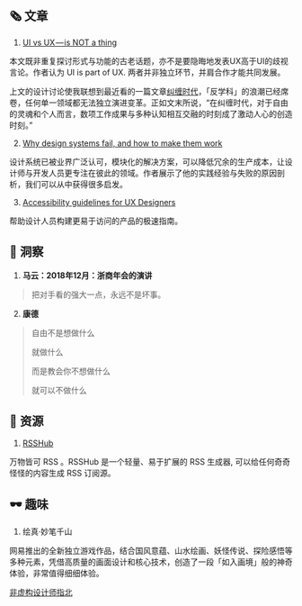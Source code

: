 ##  🗞 文章

1. [UI vs UX — is NOT a thing](https://uxdesign.cc/ui-vs-ux-is-not-a-thing-28aef994fddc) 

本文既非重复探讨形式与功能的古老话题，亦不是要隐晦地发表UX高于UI的歧视言论。作者认为 UI is part of UX. 两者并非独立环节，并肩合作才能共同发展。

上文的设计讨论使我联想到最近看的一篇文章[纠缠时代](https://www.onespiece.com/blog/ab0ea0615e0?categoryId=75466)，「反学科」的浪潮已经席卷，任何单一领域都无法独立演进变革。正如文末所说，“在纠缠时代，对于自由的灵魂和个人而言，数项工作成果与多种认知相互交融的时刻成了激动人心的创造时刻。”

2. [Why design systems fail, and how to make them work](https://uxdesign.cc/why-design-systems-fail-and-how-to-make-them-work-6f6d812e216d?ref=webdesignernews.com)

设计系统已被业界广泛认可，模块化的解决方案，可以降低冗余的生产成本，让设计师与开发人员更专注在彼此的领域。作者展示了他的实践经验与失败的原因剖析，我们可以从中获得很多启发。

3. [Accessibility guidelines for UX Designers](https://uxdesign.cc/accessibility-guidelines-for-a-ux-designer-c3ba775539be?ref=webdesignernews.com)

帮助设计人员构建更易于访问的产品的极速指南。

## 💬 洞察

1. **马云：2018年12月：浙商年会的演讲**

> 把对手看的强大一点，永远不是坏事。

2. **康德**

> 自由不是想做什么
>
> 就做什么
>
> 而是教会你不想做什么
>
> 就可以不做什么

## 💎 资源

1. [RSSHub](https://docs.rsshub.app/)

万物皆可 RSS 。RSSHub 是一个轻量、易于扩展的 RSS 生成器, 可以给任何奇奇怪怪的内容生成 RSS 订阅源。

## 🕶 趣味

1. 绘真·妙笔千山

网易推出的全新独立游戏作品，结合国风意蕴、山水绘画、妖怪传说、探险感悟等多种元素，凭借高质量的画面设计和核心技术，创造了一段「如入画境」般的神奇体验，非常值得细细体验。

[非虚构设计师指北](https://www.yuque.com/lynnete/design)